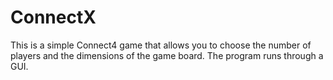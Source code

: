 # ConnectX

This is a simple Connect4 game that allows you to choose the number of players and the dimensions of the game board. The program runs through a GUI. 
